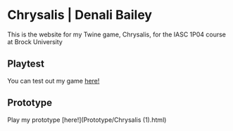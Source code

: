 # Chrysalis | Denali Bailey

This is the website for my Twine game, Chrysalis, for the IASC 1P04 course at Brock University

## Playtest

You can test out my game [here!]()

## Prototype

Play my prototype [here!](Prototype/Chrysalis (1).html)
